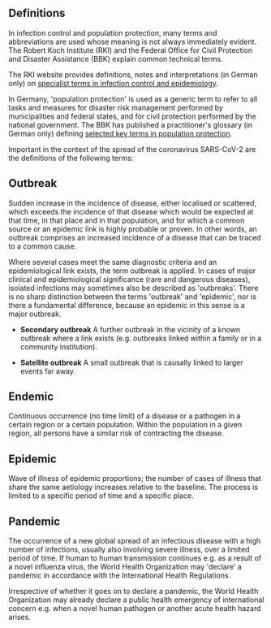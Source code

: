 ## Definitions

In infection control and population protection, many terms and abbreviations are
used whose meaning is not always immediately evident. The Robert Koch Institute
(RKI) and the Federal Office for Civil Protection and Disaster Assistance (BBK)
explain common technical terms.

The RKI website provides definitions, notes and interpretations (in German only)
on [specialist terms in infection control and
epidemiology](https://www.rki.de/DE/Content/Service/Publikationen/Fachwoerterbuch_Infektionsschutz.pdf).

In Germany, 'population protection' is used as a generic term to refer to all
tasks and measures for disaster risk management performed by municipalities and
federal states, and for civil protection performed by the national government.
The BBK has published a practitioner's glossary (in German only) defining
[selected key terms in population
protection](https://www.bbk.bund.de/SharedDocs/Downloads/BBK/DE/Publikationen/Praxis_Bevoelkerungsschutz/Glossar_2018.pdf).

Important in the context of the spread of the coronavirus SARS-CoV-2 are the
definitions of the following terms:

## Outbreak

Sudden increase in the incidence of disease, either localised or scattered,
which exceeds the incidence of that disease which would be expected at that
time, in that place and in that population, and for which a common source or an
epidemic link is highly probable or proven. In other words, an outbreak
comprises an increased incidence of a disease that can be traced to a common
cause.

Where several cases meet the same diagnostic criteria and an epidemiological
link exists, the term outbreak is applied. In cases of major clinical and
epidemiological significance (rare and dangerous diseases), isolated infections
may sometimes also be described as 'outbreaks'. There is no sharp distinction
between the terms 'outbreak' and 'epidemic', nor is there a fundamental
difference, because an epidemic in this sense is a major outbreak.

-   **Secondary outbreak** A further outbreak in the vicinity of a known
    outbreak where a link exists (e.g. outbreaks linked within a family or in a
    community institution).

-   **Satellite outbreak** A small outbreak that is causally linked to larger
    events far away.

## Endemic

Continuous occurrence (no time limit) of a disease or a pathogen in a certain
region or a certain population. Within the population in a given region, all
persons have a similar risk of contracting the disease.

## Epidemic

Wave of illness of epidemic proportions; the number of cases of illness that
share the same aetiology increases relative to the baseline. The process is
limited to a specific period of time and a specific place.

## Pandemic

The occurrence of a new global spread of an infectious disease with a high
number of infections, usually also involving severe illness, over a limited
period of time. If human to human transmission continues e.g. as a result of a
novel influenza virus, the World Health Organization may 'declare' a pandemic in
accordance with the International Health Regulations.

Irrespective of whether it goes on to declare a pandemic, the World Health
Organization may already declare a public health emergency of international
concern e.g. when a novel human pathogen or another acute health hazard arises.
